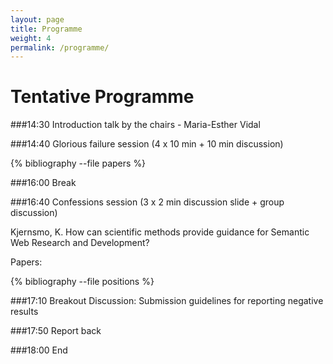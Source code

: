 ```yaml
---
layout: page
title: Programme
weight: 4
permalink: /programme/
---
```

Tentative Programme
==================

###14:30   Introduction talk by the chairs - Maria-Esther Vidal

###14:40   Glorious failure session (4 x 10 min + 10 min discussion)

{% bibliography --file papers %}

###16:00   Break

###16:40   Confessions session (3 x 2 min discussion slide + group discussion)

Kjernsmo, K. How can scientific methods provide guidance for Semantic Web Research and Development?

Papers:

{% bibliography --file positions %}



###17:10   Breakout Discussion: Submission guidelines for reporting negative results

###17:50   Report back

###18:00   End
